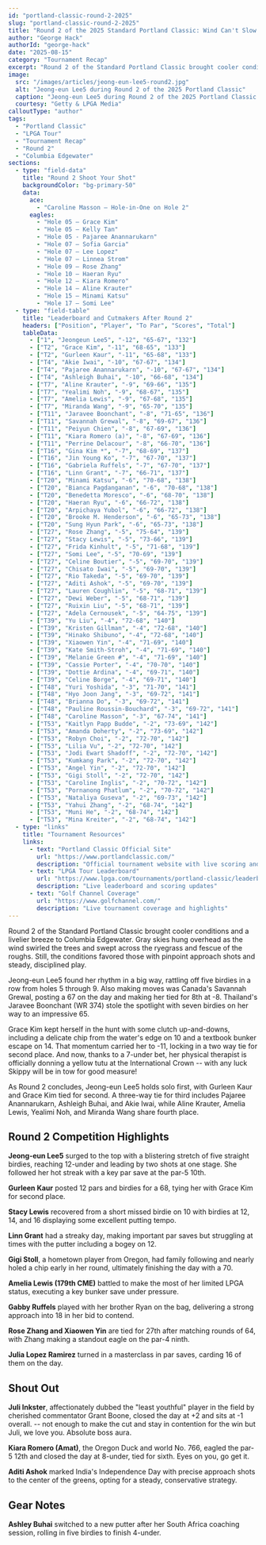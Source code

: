 ```yaml
---
id: "portland-classic-round-2-2025"
slug: "portland-classic-round-2-2025"
title: "Round 2 of the 2025 Standard Portland Classic: Wind Can't Slow Jeong-eun Lee5's Streak, Jaravee Boonchant's 65, and a Yellow Tutu?"
author: "George Hack"
authorId: "george-hack"
date: "2025-08-15"
category: "Tournament Recap"
excerpt: "Round 2 of the Standard Portland Classic brought cooler conditions and a livelier breeze to Columbia Edgewater."
image:
  src: "/images/articles/jeong-eun-lee5-round2.jpg"
  alt: "Jeong-eun Lee5 during Round 2 of the 2025 Portland Classic"
  caption: "Jeong-eun Lee5 during Round 2 of the 2025 Portland Classic."
  courtesy: "Getty & LPGA Media"
calloutType: "author"
tags:
  - "Portland Classic"
  - "LPGA Tour"
  - "Tournament Recap"
  - "Round 2"
  - "Columbia Edgewater"
sections:
  - type: "field-data"
    title: "Round 2 Shoot Your Shot"
    backgroundColor: "bg-primary-50"
    data:
      ace:
        - "Caroline Masson – Hole-in-One on Hole 2"
      eagles:
        - "Hole 05 – Grace Kim"
        - "Hole 05 – Kelly Tan"
        - "Hole 05 - Pajaree Anannarukarn"
        - "Hole 07 – Sofia Garcia"
        - "Hole 07 – Lee Lopez"
        - "Hole 07 – Linnea Strom"
        - "Hole 09 – Rose Zhang"
        - "Hole 10 – Haeran Ryu"
        - "Hole 12 – Kiara Romero"
        - "Hole 14 – Aline Krauter"
        - "Hole 15 – Minami Katsu"
        - "Hole 17 – Somi Lee"
  - type: "field-table"
    title: "Leaderboard and Cutmakers After Round 2"
    headers: ["Position", "Player", "To Par", "Scores", "Total"]
    tableData:
      - ["1", "Jeongeun Lee5", "-12", "65-67", "132"]
      - ["T2", "Grace Kim", "-11", "68-65", "133"]
      - ["T2", "Gurleen Kaur", "-11", "65-68", "133"]
      - ["T4", "Akie Iwai", "-10", "67-67", "134"]
      - ["T4", "Pajaree Anannarukarn", "-10", "67-67", "134"]
      - ["T4", "Ashleigh Buhai", "-10", "66-68", "134"]
      - ["T7", "Aline Krauter", "-9", "69-66", "135"]
      - ["T7", "Yealimi Noh", "-9", "68-67", "135"]
      - ["T7", "Amelia Lewis", "-9", "67-68", "135"]
      - ["T7", "Miranda Wang", "-9", "65-70", "135"]
      - ["T11", "Jaravee Boonchant", "-8", "71-65", "136"]
      - ["T11", "Savannah Grewal", "-8", "69-67", "136"]
      - ["T11", "Peiyun Chien", "-8", "67-69", "136"]
      - ["T11", "Kiara Romero (a)", "-8", "67-69", "136"]
      - ["T11", "Perrine Delacour", "-8", "66-70", "136"]
      - ["T16", "Gina Kim *", "-7", "68-69", "137"]
      - ["T16", "Jin Young Ko", "-7", "67-70", "137"]
      - ["T16", "Gabriela Ruffels", "-7", "67-70", "137"]
      - ["T16", "Linn Grant", "-7", "66-71", "137"]
      - ["T20", "Minami Katsu", "-6", "70-68", "138"]
      - ["T20", "Bianca Pagdanganan", "-6", "70-68", "138"]
      - ["T20", "Benedetta Moresco", "-6", "68-70", "138"]
      - ["T20", "Haeran Ryu", "-6", "66-72", "138"]
      - ["T20", "Arpichaya Yubol", "-6", "66-72", "138"]
      - ["T20", "Brooke M. Henderson", "-6", "65-73", "138"]
      - ["T20", "Sung Hyun Park", "-6", "65-73", "138"]
      - ["T27", "Rose Zhang", "-5", "75-64", "139"]
      - ["T27", "Stacy Lewis", "-5", "73-66", "139"]
      - ["T27", "Frida Kinhult", "-5", "71-68", "139"]
      - ["T27", "Somi Lee", "-5", "70-69", "139"]
      - ["T27", "Celine Boutier", "-5", "69-70", "139"]
      - ["T27", "Chisato Iwai", "-5", "69-70", "139"]
      - ["T27", "Rio Takeda", "-5", "69-70", "139"]
      - ["T27", "Aditi Ashok", "-5", "69-70", "139"]
      - ["T27", "Lauren Coughlin", "-5", "68-71", "139"]
      - ["T27", "Dewi Weber", "-5", "68-71", "139"]
      - ["T27", "Ruixin Liu", "-5", "68-71", "139"]
      - ["T27", "Adela Cernousek", "-5", "64-75", "139"]
      - ["T39", "Yu Liu", "-4", "72-68", "140"]
      - ["T39", "Kristen Gillman", "-4", "72-68", "140"]
      - ["T39", "Hinako Shibuno", "-4", "72-68", "140"]
      - ["T39", "Xiaowen Yin", "-4", "71-69", "140"]
      - ["T39", "Kate Smith-Stroh", "-4", "71-69", "140"]
      - ["T39", "Melanie Green #", "-4", "71-69", "140"]
      - ["T39", "Cassie Porter", "-4", "70-70", "140"]
      - ["T39", "Dottie Ardina", "-4", "69-71", "140"]
      - ["T39", "Celine Borge", "-4", "69-71", "140"]
      - ["T48", "Yuri Yoshida", "-3", "71-70", "141"]
      - ["T48", "Hyo Joon Jang", "-3", "69-72", "141"]
      - ["T48", "Brianna Do", "-3", "69-72", "141"]
      - ["T48", "Pauline Roussin-Bouchard", "-3", "69-72", "141"]
      - ["T48", "Caroline Masson", "-3", "67-74", "141"]
      - ["T53", "Kaitlyn Papp Budde", "-2", "73-69", "142"]
      - ["T53", "Amanda Doherty", "-2", "73-69", "142"]
      - ["T53", "Robyn Choi", "-2", "72-70", "142"]
      - ["T53", "Lilia Vu", "-2", "72-70", "142"]
      - ["T53", "Jodi Ewart Shadoff", "-2", "72-70", "142"]
      - ["T53", "Kumkang Park", "-2", "72-70", "142"]
      - ["T53", "Angel Yin", "-2", "72-70", "142"]
      - ["T53", "Gigi Stoll", "-2", "72-70", "142"]
      - ["T53", "Caroline Inglis", "-2", "70-72", "142"]
      - ["T53", "Pornanong Phatlum", "-2", "70-72", "142"]
      - ["T53", "Nataliya Guseva", "-2", "69-73", "142"]
      - ["T53", "Yahui Zhang", "-2", "68-74", "142"]
      - ["T53", "Muni He", "-2", "68-74", "142"]
      - ["T53", "Mina Kreiter", "-2", "68-74", "142"]
  - type: "links"
    title: "Tournament Resources"
    links:
      - text: "Portland Classic Official Site"
        url: "https://www.portlandclassic.com/"
        description: "Official tournament website with live scoring and information"
      - text: "LPGA Tour Leaderboard"
        url: "https://www.lpga.com/tournaments/portland-classic/leaderboard"
        description: "Live leaderboard and scoring updates"
      - text: "Golf Channel Coverage"
        url: "https://www.golfchannel.com/"
        description: "Live tournament coverage and highlights"
---
```


Round 2 of the Standard Portland Classic brought cooler conditions and a livelier breeze to Columbia Edgewater. Gray skies hung overhead as the wind swirled the trees and swept across the ryegrass and fescue of the roughs. Still, the conditions favored those with pinpoint approach shots and steady, disciplined play.

Jeong-eun Lee5 found her rhythm in a big way, rattling off five birdies in a row from holes 5 through 9. Also making moves was Canada's Savannah Grewal, posting a 67 on the day and making her tied for 8th at -8. Thailand's Jaravee Boonchant (WR 374) stole the spotlight with seven birdies on her way to an impressive 65. 

Grace Kim kept herself in the hunt with some clutch up-and-downs, including a delicate chip from the water's edge on 10 and a textbook bunker escape on 14. That momentum carried her to -11, locking in a two way tie for second place. And now, thanks to a 7-under bet, her physical therapist is officially donning a yellow tutu at the International Crown -- with any luck Skippy will be in tow for good measure!

As Round 2 concludes, Jeong-eun Lee5 holds solo first, with Gurleen Kaur and Grace Kim tied for second. A three-way tie for third includes Pajaree Anannarukarn, Ashleigh Buhai, and Akie Iwai, while Aline Krauter, Amelia Lewis, Yealimi Noh, and Miranda Wang share fourth place.

## Round 2 Competition Highlights

**Jeong-eun Lee5** surged to the top with a blistering stretch of five straight birdies, reaching 12-under and leading by two shots at one stage. She followed her hot streak with a key par save at the par-5 10th.

**Gurleen Kaur** posted 12 pars and birdies for a 68, tying her with Grace Kim for second place.  

**Stacy Lewis** recovered from a short missed birdie on 10 with birdies at 12, 14, and 16 displaying some excellent putting tempo.

**Linn Grant** had a streaky day, making important par saves but struggling at times with the putter including a bogey on 12.

**Gigi Stoll**, a hometown player from Oregon, had family following and nearly holed a chip early in her round, ultimately finishing the day with a 70.

**Amelia Lewis (179th CME)** battled to make the most of her limited LPGA status, executing a key bunker save under pressure.

**Gabby Ruffels** played with her brother Ryan on the bag, delivering a strong approach into 18 in her bid to contend.

**Rose Zhang and Xiaowen Yin** are tied for 27th after matching rounds of 64, with Zhang making a standout eagle on the par-4 ninth.

**Julia Lopez Ramirez** turned in a masterclass in par saves, carding 16 of them on the day.

## Shout Out

**Juli Inkster**, affectionately dubbed the "least youthful" player in the field by cherished commentator Grant Boone, closed the day at +2 and sits at -1 overall. -- not enough to make the cut and stay in contention for the win but Juli, we love you. Absolute boss aura.

**Kiara Romero (Amat)**, the Oregon Duck and world No. 766, eagled the par-5 12th and closed the day at 8-under, tied for sixth. Eyes on you, go get it.

**Aditi Ashok** marked India's Independence Day with precise approach shots to the center of the greens, opting for a steady, conservative strategy.

## Gear Notes

**Ashley Buhai** switched to a new putter after her South Africa coaching session, rolling in five birdies to finish 4-under.
